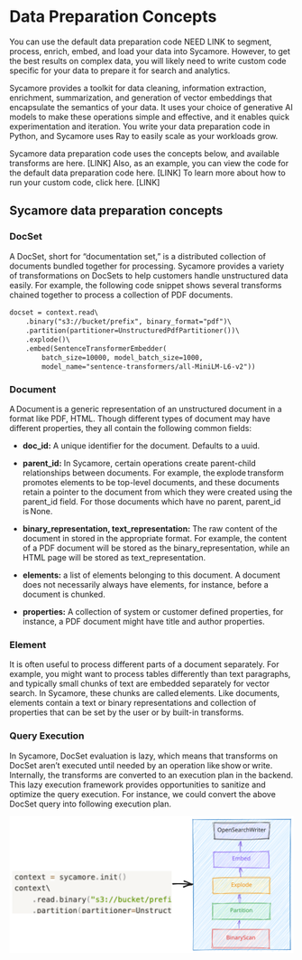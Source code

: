 # Data Preparation Concepts

You can use the default data preparation code NEED LINK to segment, process, enrich, embed, and load your data into Sycamore. However, to get the best results on complex data, you will likely need to write custom code specific for your data to prepare it for search and analytics.  

Sycamore provides a toolkit for data cleaning, information extraction, enrichment, summarization, and generation of vector embeddings that encapsulate the semantics of your data. It uses your choice of generative AI models to make these operations simple and effective, and it enables quick experimentation and iteration. You write your data preparation code in Python, and Sycamore uses Ray to easily scale as your workloads grow.  

Sycamore data preparation code uses the concepts below, and available transforms are here. [LINK] Also, as an example, you can view the code for the default data preparation code here. [LINK] To learn more about how to run your custom code, click here. [LINK] 

## Sycamore data preparation concepts 

### DocSet 

A DocSet, short for “documentation set,” is a distributed collection of documents bundled together for processing. Sycamore provides a variety of transformations on DocSets to help customers handle unstructured data easily. For example, the following code snippet shows several transforms chained together to process a collection of PDF documents. 

```context = sycamore.init() 
docset = context.read\ 
    .binary("s3://bucket/prefix", binary_format="pdf")\ 
    .partition(partitioner=UnstructuredPdfPartitioner())\ 
    .explode()\ 
    .embed(SentenceTransformerEmbedder( 
        batch_size=10000, model_batch_size=1000, 
        model_name="sentence-transformers/all-MiniLM-L6-v2")) 
```
 

### Document 

A Document is a generic representation of an unstructured document in a format like PDF, HTML. Though different types of document may have different properties, they all contain the following common fields: 

* **doc_id:** A unique identifier for the document. Defaults to a uuid. 

* **parent_id:** In Sycamore, certain operations create parent-child relationships between documents. For example, the explode transform promotes elements to be top-level documents, and these documents retain a pointer to the document from which they were created using the parent_id field. For those documents which have no parent, parent_id is None. 

* **binary_representation, text_representation:** The raw content of the document in stored in the appropriate format. For example, the content of a PDF document will be stored as the binary_representation, while an HTML page will be stored as text_representation. 

* **elements:** a list of elements belonging to this document. A document does not necessarily always have elements, for instance, before a document is chunked. 

* **properties:** A collection of system or customer defined properties, for instance, a PDF document might have title and author properties. 

### Element 

It is often useful to process different parts of a document separately. For example, you might want to process tables differently than text paragraphs, and typically small chunks of text are embedded separately for vector search. In Sycamore, these chunks are called elements. Like documents, elements contain a text or binary representations and collection of properties that can be set by the user or by built-in transforms. 

### Query Execution

In Sycamore, DocSet evaluation is lazy, which means that transforms on DocSet aren’t executed until needed by an operation like show or write. Internally, the transforms are converted to an execution plan in the backend. This lazy execution framework provides opportunities to sanitize and optimize the query execution. For instance, we could convert the above DocSet query into following execution plan. 

![Untitled](imgs/query_execution.svg)
